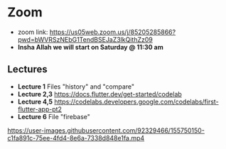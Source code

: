 # Zoom
- zoom link: https://us05web.zoom.us/j/85205285866?pwd=bWVRSzNEbG1TendBSEJaZ3lkQithZz09 
- **Insha Allah we will start on Saturday @ 11:30 am** 


## Lectures
- **Lecture 1** Files "history" and "compare"
- **Lecture 2,3** https://docs.flutter.dev/get-started/codelab
- **Lecture 4,5** https://codelabs.developers.google.com/codelabs/first-flutter-app-pt2
- **Lecture 6** File "firebase"

https://user-images.githubusercontent.com/92329466/155750150-c1fa891c-75ee-4fd4-8e6a-7338d848e1fa.mp4


